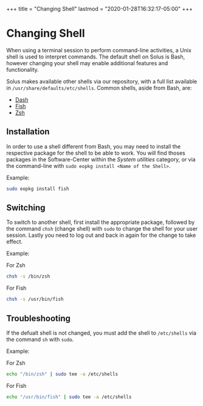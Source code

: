 +++
title = "Changing Shell"
lastmod = "2020-01-28T16:32:17-05:00"
+++
# Changing Shell

When using a terminal session to perform command-line activities, a Unix shell is used to interpret commands. The default shell on Solus is Bash, however changing your shell may enable additional features and functionality.

Solus makes available other shells via our repository, with a full list available in `/usr/share/defaults/etc/shells`. Common shells, aside from Bash, are:

- [Dash](http://gondor.apana.org.au/~herbert/dash/)
- [Fish](https://fishshell.com/)
- [Zsh](http://zsh.sourceforge.net/)

## Installation

In order to use a shell different from Bash, you may need to install the respective package for the shell to be able to work. You will find thoses packages in the Software-Center within the *System utilities* category, or via the command-line with `sudo eopkg install <Name of the Shell>`.

Example:

``` bash
sudo eopkg install fish
```

## Switching

To switch to another shell, first install the appropriate package, followed by the command `chsh` (change shell) with `sudo` to change the shell for your user session. Lastly you need to log out and back in again for the change to take effect.

Example:

For Zsh

``` bash
chsh -s /bin/zsh
```
For Fish

``` bash
chsh -s /usr/bin/fish
```

## Troubleshooting

If the defualt shell is not changed, you must add the shell to `/etc/shells` via the command `sh` with `sudo`.

Example:

For Zsh

``` bash
echo "/bin/zsh" | sudo tee -a /etc/shells
```

For Fish

``` bash
echo "/usr/bin/fish" | sudo tee -a /etc/shells
```
